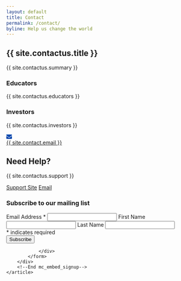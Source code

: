 ```yaml
---
layout: default
title: Contact
permalink: /contact/
byline: Help us change the world
---
```


<article class="hero hero--contact">
    <div class="hero__content hero__content--short">
        <h2 class="hero__title">{{ site.contactus.title }}</h2>
        <p class="hero__summary">{{ site.contactus.summary }}</p>    
    </div>
</article>

<section class="contact-container">
    <article class="contact-information">
        <div>
            <h3>Educators</h3>
            <p> {{ site.contactus.educators }} </p>
        </div>
        <div>
            <h3>Investors</h3>
            <p> {{ site.contactus.investors }} </p>
        </div>
    </article>
    <article class="type-system-sans">
      <div class="contact-information">
        <div class="mail-link">
            <div class="mail-icon">
                <svg version="1.1" xmlns="http://www.w3.org/2000/svg" xmlns:xlink="http://www.w3.org/1999/xlink" width="15" height="15" viewBox="0 0 14 14">
                    <path d="M14 5.547v6.203q0 0.516-0.367 0.883t-0.883 0.367h-11.5q-0.516 0-0.883-0.367t-0.367-0.883v-6.203q0.344 0.383 0.789 0.68 2.828 1.922 3.883 2.695 0.445 0.328 0.723 0.512t0.738 0.375 0.859 0.191h0.016q0.398 0 0.859-0.191t0.738-0.375 0.723-0.512q1.328-0.961 3.891-2.695 0.445-0.305 0.781-0.68zM14 3.25q0 0.617-0.383 1.18t-0.953 0.961q-2.937 2.039-3.656 2.539-0.078 0.055-0.332 0.238t-0.422 0.297-0.406 0.254-0.449 0.211-0.391 0.070h-0.016q-0.18 0-0.391-0.070t-0.449-0.211-0.406-0.254-0.422-0.297-0.332-0.238q-0.711-0.5-2.047-1.426t-1.602-1.113q-0.484-0.328-0.914-0.902t-0.43-1.066q0-0.609 0.324-1.016t0.926-0.406h11.5q0.508 0 0.879 0.367t0.371 0.883z" fill="#0045AC"></path>
                </svg>
            </div>
            <a href="mailto:{{ site.contact.email }}">{{ site.contact.email }}</a>
        </div>
      </div>
    </article>
</section>
<section id="help" class="convo" >
        <div class="convo__content">
              <h2>Need Help?</h2>
              <p>{{ site.contactus.support }} </p>
              <a href="{{ site.support.zendesk }}" class="button button--outline">Support Site</a>
              <a href="mailto:{{ site.support.email }}" class="button button--outline">Email</a>
        </div>
</section>
<a name="newsletter"></a>
<section class="contact-container">
    <article class="type-system-sans">
        <!-- Begin MailChimp Signup Form -->
        <link href="//cdn-images.mailchimp.com/embedcode/classic-081711.css" rel="stylesheet" type="text/css">
        <div class="contact-information">
            <form action="//ArdorEducation.us11.list-manage.com/subscribe/post?u=e0d8362a03edb98f9391ddcd5&amp;id=72d2723bcf" method="post" id="mc-embedded-subscribe-form" name="mc-embedded-subscribe-form" class="validate" target="_blank" novalidate>
                <div id="mc_embed_signup_scroll">
                    <div class="form-style">
                    <h3>Subscribe to our mailing list</h3>
                        <label for="mce-EMAIL">Email Address  <span class="asterisk">*</span>
                        </label>
                        <input type="email" value="" name="EMAIL" class="required email" id="mce-EMAIL">
                        <label for="mce-FNAME">First Name </label>
                        <input type="text" value="" name="FNAME" class="" id="mce-FNAME">
                        <label for="mce-LNAME">Last Name </label>
                        <input type="text" value="" name="LNAME" class="" id="mce-LNAME">
                        <div class="indicates-required"><span class="asterisk">*</span> indicates required</div>
                        <div id="mce-responses" class="clear">
                            <div class="response" id="mce-error-response" style="display:none"></div>
                            <div class="response" id="mce-success-response" style="display:none"></div>
                        </div>    <!-- real people should not fill this in and expect good things - do not remove this or risk form bot signups-->
                        <div style="position: absolute; left: -5000px;"><input type="text" name="b_e0d8362a03edb98f9391ddcd5_72d2723bcf" tabindex="-1" value=""></div>
                        <div class="clear"><input type="submit" value="Subscribe" name="subscribe" id="mc-embedded-subscribe" class="button"></div>
                    </div>

                </div>
            </form>
        </div>
        <!--End mc_embed_signup-->
    </article>
</section>
